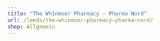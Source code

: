 ```yaml
---
title: "The Whinmoor Pharmacy - Pharma Nord"
url: /leeds/the-whinmoor-pharmacy-pharma-nord/
shop: Allgemein
---
```

